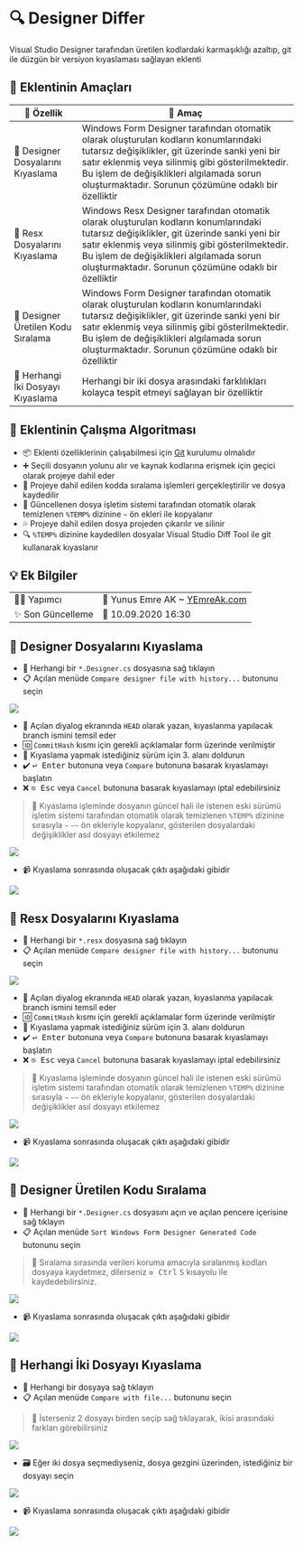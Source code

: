 # 🔍 Designer Differ

Visual Studio Designer tarafından üretilen kodlardaki karmaşıklığı azaltıp, git ile düzgün bir versiyon kıyaslaması sağlayan eklenti

## 🎯 Eklentinin Amaçları

| 💎 Özellik | 🎯 Amaç |
| - | - |
| 🎨 Designer Dosyalarını Kıyaslama | Windows Form Designer tarafından otomatik olarak oluşturulan kodların konumlarındaki tutarsız değişiklikler, git üzerinde sanki yeni bir satır eklenmiş veya silinmiş gibi gösterilmektedir. Bu işlem de değişiklikleri algılamada sorun oluşturmaktadır. Sorunun çözümüne odaklı bir özelliktir |
| 📂 Resx Dosyalarını Kıyaslama | Windows Resx Designer tarafından otomatik olarak oluşturulan kodların konumlarındaki tutarsız değişiklikler, git üzerinde sanki yeni bir satır eklenmiş veya silinmiş gibi gösterilmektedir. Bu işlem de değişiklikleri algılamada sorun oluşturmaktadır. Sorunun çözümüne odaklı bir özelliktir |
| 🚄 Designer Üretilen Kodu Sıralama | Windows Form Designer tarafından otomatik olarak oluşturulan kodların konumlarındaki tutarsız değişiklikler, git üzerinde sanki yeni bir satır eklenmiş veya silinmiş gibi gösterilmektedir. Bu işlem de değişiklikleri algılamada sorun oluşturmaktadır. Sorunun çözümüne odaklı bir özelliktir |
| 📃 Herhangi İki Dosyayı Kıyaslama | Herhangi bir iki dosya arasındaki farklılıkları kolayca tespit etmeyi sağlayan bir özelliktir |

## 🤹 Eklentinin Çalışma Algoritması

- 📦 Eklenti özelliklerinin çalışabilmesi için [Git](https://git-scm.com/downloads) kurulumu olmalıdır
- ➕ Seçili dosyanın yolunu alır ve kaynak kodlarına erişmek için geçici olarak projeye dahil eder
- 🚧 Projeye dahil edilen kodda sıralama işlemleri gerçekleştirilir ve dosya kaydedilir
- 🚚 Güncellenen dosya işletim sistemi tarafından otomatik olarak temizlenen `%TEMP%` dizinine `~` ön ekleri ile kopyalanır
- 💦 Projeye dahil edilen dosya projeden çıkarılır ve silinir
- 🔍 `%TEMP%` dizinine kaydedilen dosyalar Visual Studio Diff Tool ile git kullanarak kıyaslanır

## 💡 Ek Bilgiler

| | |
|-|-|
|👨‍💻 Yapımcı |        🤵 Yunus Emre AK ~ [YEmreAk.com](https://yemreak.com)|
|✨ Son Güncelleme| 📅 10.09.2020 16:30|


<div class="page"/>

## 🎨 Designer Dosyalarını Kıyaslama

- 📃 Herhangi bir `*.Designer.cs` dosyasına sağ tıklayın
- 📋 Açılan menüde `Compare designer file with history...` butonunu seçin

![](vsix_usage_part1.png)

- 🔀 Açılan diyalog ekranında `HEAD` olarak yazan, kıyaslanma yapılacak branch ismini temsil eder
- 🆔 `CommitHash` kısmı için gerekli açıklamalar form üzerinde verilmiştir
- 📝 Kıyaslama yapmak istediğiniz sürüm için 3. alanı doldurun
- ✔️ <kbd>↩ Enter</kbd> butonuna veya `Compare` butonuna basarak kıyaslamayı başlatın
- ❌ <kbd>⎋ Esc</kbd> veya `Cancel` butonuna basarak kıyaslamayı iptal edebilirsiniz

> 📢 Kıyaslama işleminde dosyanın güncel hali ile istenen eski sürümü işletim sistemi tarafından otomatik olarak temizlenen `%TEMP%` dizinine sırasıyla `~` `~~` ön ekleriyle kopyalanır, gösterilen dosyalardaki değişiklikler asıl dosyayı etkilemez

<div class="page"/>

![](vsix_usage_part2.png)

- 📹 Kıyaslama sonrasında oluşacak çıktı aşağıdaki gibidir

![](vsix_usage_part3.png)

<div class="page"/>

## 📂 Resx Dosyalarını Kıyaslama

- 📃 Herhangi bir `*.resx` dosyasına sağ tıklayın
- 📋 Açılan menüde `Compare designer file with history...` butonunu seçin

![](vsix_rex_usage_part1.png)

- 🔀 Açılan diyalog ekranında `HEAD` olarak yazan, kıyaslanma yapılacak branch ismini temsil eder
- 🆔 `CommitHash` kısmı için gerekli açıklamalar form üzerinde verilmiştir
- 📝 Kıyaslama yapmak istediğiniz sürüm için 3. alanı doldurun
- ✔️ <kbd>↩ Enter</kbd> butonuna veya `Compare` butonuna basarak kıyaslamayı başlatın
- ❌ <kbd>⎋ Esc</kbd> veya `Cancel` butonuna basarak kıyaslamayı iptal edebilirsiniz

> 📢 Kıyaslama işleminde dosyanın güncel hali ile istenen eski sürümü işletim sistemi tarafından otomatik olarak temizlenen `%TEMP%` dizinine sırasıyla `~` `~~` ön ekleriyle kopyalanır, gösterilen dosyalardaki değişiklikler asıl dosyayı etkilemez

<div class="page"/>

![](vsix_usage_part2.png)

- 📹 Kıyaslama sonrasında oluşacak çıktı aşağıdaki gibidir

![](vsix_rex_usage_part2.png)

<div class="page"/>

## 🚄 Designer Üretilen Kodu Sıralama

- 📃 Herhangi bir `*.Designer.cs` dosyasını açın ve açılan pencere içerisine sağ tıklayın
- 📋 Açılan menüde `Sort Windows Form Designer Generated Code` butonunu seçin

> 📢 Sıralama sırasında verileri koruma amacıyla sıralanmış kodları dosyaya kaydetmez, dilerseniz <kbd>✲ Ctrl</kbd> <kbd>S</kbd> kısayolu ile kaydedebilirsiniz.

![](vsix_sortfile_usage_part.png)

- 📹 Kıyaslama sonrasında oluşacak çıktı aşağıdaki gibidir

![](vsix_sortfile_usage_part2.png)

<div class="page"/>

## 📃 Herhangi İki Dosyayı Kıyaslama

- 📃 Herhangi bir dosyaya sağ tıklayın
- 📋 Açılan menüde `Compare with file...` butonunu seçin

> 📢 İsterseniz 2 dosyayı birden seçip sağ tıklayarak, ikisi arasındaki farkları görebilirsiniz

![](vsix_compare_usage_part1.png)

- 🗃️ Eğer iki dosya seçmediyseniz, dosya gezgini üzerinden, istediğiniz bir dosyayı seçin

![](vsix_compare_usage_part2.png)

<div class="page"/>

- 📹 Kıyaslama sonrasında oluşacak çıktı aşağıdaki gibidir

![](vsix_compare_usage_part3.png)
